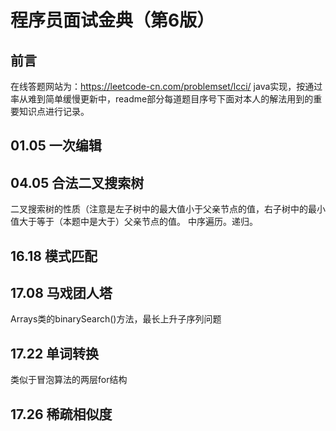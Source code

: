 程序员面试金典（第6版）
===
前言
---
在线答题网站为：https://leetcode-cn.com/problemset/lcci/
java实现，按通过率从难到简单缓慢更新中，readme部分每道题目序号下面对本人的解法用到的重要知识点进行记录。

01.05 一次编辑
---

04.05 合法二叉搜索树
---
二叉搜索树的性质（注意是左子树中的最大值小于父亲节点的值，右子树中的最小值大于等于（本题中是大于）父亲节点的值。
中序遍历。递归。

16.18 模式匹配
---
17.08 马戏团人塔
---
Arrays类的binarySearch()方法，最长上升子序列问题

17.22 单词转换
---
类似于冒泡算法的两层for结构

17.26 稀疏相似度
---
